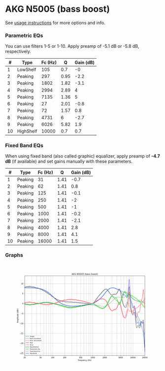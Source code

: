 # AKG N5005 (bass boost)
See [usage instructions](https://github.com/jaakkopasanen/AutoEq#usage) for more options and info.

### Parametric EQs
You can use filters 1-5 or 1-10. Apply preamp of -5.1 dB or -5.8 dB, respectively.

|   # | Type      |   Fc (Hz) |    Q |   Gain (dB) |
|-----|-----------|-----------|------|-------------|
|   1 | LowShelf  |       105 | 0.7  |        -0   |
|   2 | Peaking   |       297 | 0.95 |        -2.2 |
|   3 | Peaking   |      1802 | 1.82 |        -3.1 |
|   4 | Peaking   |      2994 | 2.89 |         4   |
|   5 | Peaking   |      7135 | 1.36 |         5   |
|   6 | Peaking   |        27 | 2.01 |        -0.8 |
|   7 | Peaking   |        72 | 1.57 |         0.8 |
|   8 | Peaking   |      4731 | 6    |        -2.7 |
|   9 | Peaking   |      6026 | 5.82 |         1.9 |
|  10 | HighShelf |     10000 | 0.7  |         0.7 |

### Fixed Band EQs
When using fixed band (also called graphic) equalizer, apply preamp of **-4.7 dB** (if available) and set gains manually with these parameters.

|   # | Type    |   Fc (Hz) |    Q |   Gain (dB) |
|-----|---------|-----------|------|-------------|
|   1 | Peaking |        31 | 1.41 |        -0.7 |
|   2 | Peaking |        62 | 1.41 |         0.8 |
|   3 | Peaking |       125 | 1.41 |        -0.1 |
|   4 | Peaking |       250 | 1.41 |        -2   |
|   5 | Peaking |       500 | 1.41 |        -1   |
|   6 | Peaking |      1000 | 1.41 |        -0.2 |
|   7 | Peaking |      2000 | 1.41 |        -2.1 |
|   8 | Peaking |      4000 | 1.41 |         2.8 |
|   9 | Peaking |      8000 | 1.41 |         4.1 |
|  10 | Peaking |     16000 | 1.41 |         1.5 |

### Graphs
![](./AKG%20N5005%20(bass%20boost).png)
